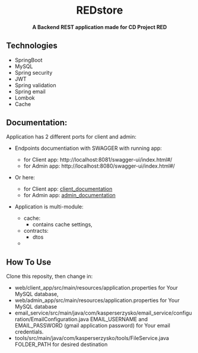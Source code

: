 <h1 align="center">REDstore </h1>

<h4 align="center">A Backend REST application made for CD Project RED </h4>


## Technologies
* SpringBoot 
* MySQL
* Spring security
* JWT
* Spring validation
* Spring email
* Lombok
* Cache

## Documentation:
  Application has 2 different ports for client and admin:
  * Endpoints documentiation with SWAGGER with running app:
    - for Client app: http://localhost:8081/swagger-ui/index.html#/
    - for Admin app: http://localhost:8080/swagger-ui/index.html#/
  * Or here:
    - for Client app: <a href="https://drive.google.com/file/d/19BUKR1YdD5RtjD_XQbpDV8gtjZimL-zO/view?usp=share_link">client_documentation</a>
    - for Admin app: <a href="https://drive.google.com/file/d/1Smd2KxDuzZANx8o0O-aYzlHEbZt82Bsm/view?usp=share_link">admin_documentation</a>
    
  * Application is multi-module:
    - cache: 
        - contains cache settings,
    - contracts:
        - dtos
    -
    
## How To Use

Clone this reposity, then change in:
  - web/client_app/src/main/resources/application.properties for Your MySQL database,
  - web/admin_app/src/main/resources/application.properties for Your MySQL database
  - email_service/src/main/java/com/kasperserzysko/email_service/configuration/EmailConfiguration.java EMAIL_USERNAME and EMAIL_PASSWORD (gmail application password) for Your email credentials.
  - tools/src/main/java/com/kasperserzysko/tools/FileService.java FOLDER_PATH for desired destination

